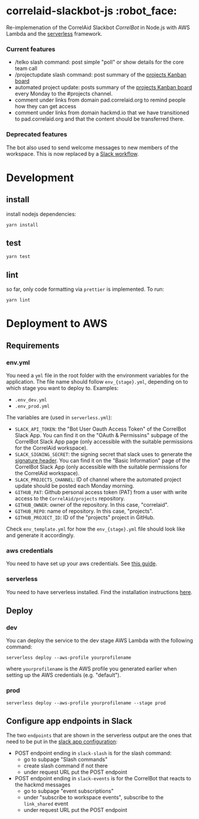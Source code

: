# correlaid-slackbot-js :robot_face:

Re-implemenation of the CorrelAid Slackbot *CorrelBot* in Node.js with AWS Lambda and the [serverless](https://serverless.com) framework.

### Current features
- /telko slash command: post simple "poll" or show details for the core team call
- /projectupdate slash command: post summary of the [projects Kanban board](https://github.com/CorrelAid/projects/projects/1)
- automated project update: posts summary of the [projects Kanban board](https://github.com/CorrelAid/projects/projects/1) every Monday to the #projects channel.
- comment under links from domain pad.correlaid.org to remind people how they can get access
- comment under links from domain hackmd.io that we have transitioned to pad.correlaid.org and that the content should be transferred there.

### Deprecated features
The bot also used to send welcome messages to new members of the workspace. This is now replaced by a [Slack workflow](https://slackhq.com/automate-tasks-in-slack-with-workflow-builder).

# Development
## install

install nodejs dependencies:

```
yarn install
```

## test

```
yarn test
```

## lint 
so far, only code formatting via `prettier` is implemented. To run:

```
yarn lint
```

# Deployment to AWS

## Requirements

### env.yml
You need a `yml` file in the root folder with the environment variables for the application. The file name should follow `env_{stage}.yml`, depending on to which stage you want to deploy to. Examples:

- `.env_dev.yml`
- `.env_prod.yml`

The variables are (used in `serverless.yml`):

- `SLACK_API_TOKEN`: the "Bot User Oauth Access Token" of the CorrelBot Slack App. You can find it on the "OAuth & Permissins" subpage of the CorrelBot Slack App page (only accessible with the suitable permissions for the CorrelAid workspace).
- `SLACK_SIGNING_SECRET`: the signing secret that slack uses to generate the [signature header](https://api.slack.com/docs/verifying-requests-from-slack). You can find it on the "Basic Information" page of the CorrelBot Slack App (only accessible with the suitable permissions for the CorrelAid workspace).
- `SLACK_PROJECTS_CHANNEL`: ID of channel where the automated project update should be posted each Monday morning.
- `GITHUB_PAT`: Github personal access token (PAT) from a user with write access to the `CorrelAid/projects` repository.
- `GITHUB_OWNER`: owner of the repository. In this case, "correlaid". 
- `GITHUB_REPO`: name of repository. In this case, "projects".
- `GITHUB_PROJECT_ID`: ID of the "projects" project in GitHub.

Check `env_template.yml` for how the `env_{stage}.yml` file should look like and generate it accordingly.

### aws credentials

You need to have set up your aws credentials. See [this guide](https://serverless.com/framework/docs/providers/aws/guide/credentials/).

### serverless

You need to have serverless installed.
Find the installation instructions [here](https://serverless.com/framework/docs/getting-started/).

## Deploy

### dev

You can deploy the service to the dev stage AWS Lambda with the following command:

```
serverless deploy --aws-profile yourprofilename
```

where `yourprofilename` is the AWS profile you generated earlier when setting up the AWS credentials (e.g. "default").

### prod

```
serverless deploy --aws-profile yourprofilename --stage prod
```

## Configure app endpoints in Slack

The two `endpoints` that are shown in the serverless output are the ones that need to be put in the [slack app configuration](https://api.slack.com/apps/):

- POST endpoint ending in `slack-slash` is for the slash command:
  - go to subpage "Slash commands"
  - create slash command if not there
  - under request URL put the POST endpoint
- POST endpoint ending in `slack-events` is for the CorrelBot that reacts to the hackmd messages
  - go to subpage "event subscriptions"
  - under "subscribe to workspace events", subscribe to the `link_shared` event
  - under request URL put the POST endpoint

